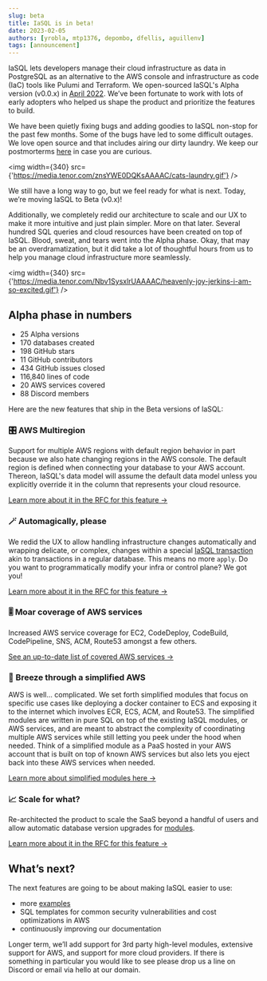 ```yaml
---
slug: beta
title: IaSQL is in beta!
date: 2023-02-05
authors: [yrobla, mtp1376, depombo, dfellis, aguillenv]
tags: [announcement]
---
```


IaSQL lets developers manage their cloud infrastructure as data in PostgreSQL as an alternative to the AWS console and infrastructure as code (IaC) tools like Pulumi and Terraform. We open-sourced IaSQL's Alpha version (v0.0.x) in [April 2022](/blog/os-iasql). We’ve been fortunate to work with lots of early adopters who helped us shape the product and prioritize the features to build.

We have been quietly fixing bugs and adding goodies to IaSQL non-stop for the past few months. Some of the bugs have led to some difficult outages. We love open source and that includes airing our dirty laundry. We keep our postmorterms [here](https://github.com/iasql/iasql/tree/main/postmortems) in case you are curious.

<img width={340} src={'https://media.tenor.com/znsYWE0DQKsAAAAC/cats-laundry.gif'} />

We still have a long way to go, but we feel ready for what is next. Today, we’re moving IaSQL to Beta (v0.x)!

Additionally, we completely redid our architecture to scale and our UX to make it more intuitive and just plain simpler. More on that later. Several hundred SQL queries and cloud resources have been created on top of IaSQL. Blood, sweat, and tears went into the Alpha phase. Okay, that may be an overdramatization, but it did take a lot of thoughtful hours from us to help you manage cloud infrastructure more seamlessly.

<img width={340} src={'https://media.tenor.com/Nbv1SysxlrUAAAAC/heavenly-joy-jerkins-i-am-so-excited.gif'} />

## Alpha phase in numbers​

- 25 Alpha versions
- 170 databases created
- 198 GitHub stars
- 11 GitHub contributors
- 434 GitHub issues closed
- 116,840 lines of code
- 20 AWS services covered
- 88 Discord members

Here are the new features that ship in the Beta versions of IaSQL:

### 🎛️ AWS Multiregion

Support for multiple AWS regions with default region behavior in part because we also hate changing regions in the AWS console. The default region is defined when connecting your database to your AWS account. Thereon, IaSQL's data model will assume the default data model unless you explicitly override it in the column that represents your cloud resource.

[Learn more about it in the RFC for this feature &#8594;](https://github.com/iasql/iasql/blob/main/rfcs/003%20-%20Multi-Region%20Support%20RFC.md)

### 🪄 Automagically, please

We redid the UX to allow handling infrastructure changes automatically and wrapping delicate, or complex, changes within a special [IaSQL transaction](/docs/transaction) akin to transactions in a regular database. This means no more `apply`. Do you want to programmatically modify your infra or control plane? We got you!

[Learn more about it in the RFC for this feature &#8594;](https://github.com/iasql/iasql/blob/main/rfcs/004%20-%20Continuous%20Two-Way%20Synchronization%20RFC.md)

### 🎚️ Moar coverage of AWS services

Increased AWS service coverage for EC2, CodeDeploy, CodeBuild, CodePipeline, SNS, ACM, Route53 amongst a few others.

[See an up-to-date list of covered AWS services &#8594;](https://github.com/iasql/iasql#aws-services-with-significant-api-coverage)

### 💨 Breeze through a simplified AWS

AWS is well... complicated. We set forth simplified modules that focus on specific use cases like deploying a docker container to ECS and exposing it to the internet which involves ECR, ECS, ACM, and Route53. The simplified modules are written in pure SQL on top of the existing IaSQL modules, or AWS services, and are meant to abstract the complexity of coordinating multiple AWS services while still letting you peek under the hood when needed. Think of a simplified module as a PaaS hosted in your AWS account that is built on top of known AWS services but also lets you eject back into these AWS services when needed.

[Learn more about simplified modules here &#8594;](/blog/ecs-simplified)

### 📈 Scale for what?

Re-architected the product to scale the SaaS beyond a handful of users and allow automatic database version upgrades for [modules](/docs/modules). 

[Learn more about it in the RFC for this feature &#8594;](https://github.com/iasql/iasql/blob/main/rfcs/005%20-%20Unsurprising%20Functions%20and%20Scalability%20RFC.md)

## What’s next?​

The next features are going to be about making IaSQL easier to use:
- more [examples](/blog/tags/tutorial/)
- SQL templates for common security vulnerabilities and cost optimizations in AWS
- continuously improving our documentation

Longer term, we’ll add support for 3rd party high-level modules, extensive support for AWS, and support for more cloud providers. If there is something in particular you would like to see please drop us a line on Discord or email via hello at our domain.